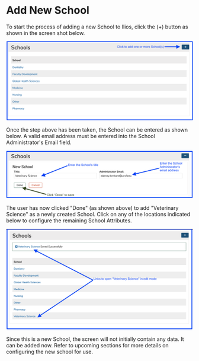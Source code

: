 # Add New School

To start the process of adding a new School to Ilios, click the (+) button as shown in the screen shot below.

![Click to add new school](../images/schools/add_new/click_to_add.png)

Once the step above has been taken, the School can be entered as shown below. A valid email address must be entered into the School Administrator's Email field.

![Enter school data](../images/schools/add_new/enter_school_data.png)

The user has now clicked "Done" (as shown above) to add "Veterinary Science" as a newly created School. Click on any of the locations indicated below to configure the remaining School Attributes.

![New school added](../images/schools/add_new/new_school_added.png)

Since this is a new School, the screen will not initially contain any data. It can be added now. Refer to upcoming sections for more details on configuring the new school for use.
